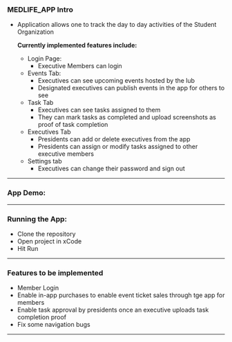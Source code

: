 ### MEDLIFE_APP Intro
- Application allows one to track the day to day activities of the Student Organization

  **Currently implemented features include:**
  -  Login Page: 
     -  Executive Members can login
  -  Events Tab: 
     -  Executives can see upcoming events hosted by the lub
     -  Designated executives can publish events in the app for others to see
  -  Task Tab
     -  Executives can see tasks assigned to them
     -  They can mark tasks as completed and upload screenshots as proof of task completion
  -  Executives Tab
     -  Presidents can add or delete executives from the app
     -  Presidents can assign or modify tasks assigned to other executive members
  -  Settings tab
     -  Executives can change their password and sign out 
___________
### App Demo:

___________
### Running the App:
- Clone the repository
- Open project in xCode
- Hit Run
___________
### Features to be implemented
  - Member Login
  - Enable in-app purchases to enable event ticket sales through tge app for members
  - Enable task approval by presidents once an executive uploads task completion proof
  - Fix some navigation bugs
____________
